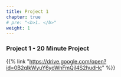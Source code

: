 ```yaml
---
title: Project 1    
chapter: true
# pre: "<b>1. </b>"
weight: 1
---
```


### Project 1 - 20 Minute Project

{{% link "https://drive.google.com/open?id=0B2qIkWyuY6yoWnFmQjl4S2hudHc" %}}
